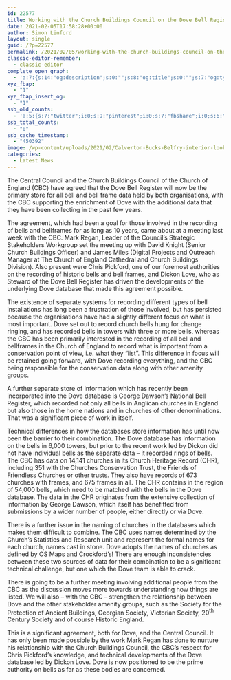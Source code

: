 ```yaml
---
id: 22577
title: Working with the Church Buildings Council on the Dove Bell Register
date: 2021-02-05T17:58:28+00:00
author: Simon Linford
layout: single
guid: /?p=22577
permalink: /2021/02/05/working-with-the-church-buildings-council-on-the-dove-bell-register/
classic-editor-remember:
  - classic-editor
complete_open_graph:
  - 'a:7:{s:14:"og:description";s:0:"";s:8:"og:title";s:0:"";s:7:"og:type";s:0:"";s:12:"twitter:card";s:7:"summary";s:15:"twitter:creator";s:0:"";s:19:"twitter:description";s:0:"";s:8:"og:image";s:5:"22579";}'
xyz_fbap:
  - "1"
xyz_fbap_insert_og:
  - "1"
ssb_old_counts:
  - 'a:5:{s:7:"twitter";i:0;s:9:"pinterest";i:0;s:7:"fbshare";i:0;s:6:"reddit";i:0;s:6:"tumblr";N;}'
ssb_total_counts:
  - "0"
ssb_cache_timestamp:
  - "450392"
image: /wp-content/uploads/2021/02/Calverton-Bucks-Belfry-interior-looking-NE-scaled.jpg
categories:
  - Latest News
---
```

The Central Council and the Church Buildings Council of the Church of England (CBC) have agreed that the Dove Bell Register will now be the primary store for all bell and bell frame data held by both organisations, with the CBC supporting the enrichment of Dove with the additional data that they have been collecting in the past few years.

The agreement, which had been a goal for those involved in the recording of bells and bellframes for as long as 10 years, came about at a meeting last week with the CBC. Mark Regan, Leader of the Council’s Strategic Stakeholders Workgroup set the meeting up with David Knight (Senior Church Buildings Officer) and James Miles (Digital Projects and Outreach Manager at The Church of England Cathedral and Church Buildings Division). Also present were Chris Pickford, one of our foremost authorities on the recording of historic bells and bell frames, and Dickon Love, who as Steward of the Dove Bell Register has driven the developments of the underlying Dove database that made this agreement possible.

The existence of separate systems for recording different types of bell installations has long been a frustration of those involved, but has persisted because the organisations have had a slightly different focus on what is most important. Dove set out to record church bells hung for change ringing, and has recorded bells in towers with three or more bells, whereas the CBC has been primarily interested in the recording of all bell and bellframes in the Church of England to record what is important from a conservation point of view, i.e. what they “list”. This difference in focus will be retained going forward, with Dove recording everything, and the CBC being responsible for the conservation data along with other amenity groups.

A further separate store of information which has recently been incorporated into the Dove database is George Dawson’s National Bell Register, which recorded not only all bells in Anglican churches in England but also those in the home nations and in churches of other denominations. That was a significant piece of work in itself.

Technical differences in how the databases store information has until now been the barrier to their combination. The Dove database has information on the bells in 6,000 towers, but prior to the recent work led by Dickon did not have individual bells as the separate data – it recorded rings of bells. The CBC has data on 14,141 churches in its Church Heritage Record (CHR), including 351 with the Churches Conservation Trust, the Friends of Friendless Churches or other trusts. They also have records of 673 churches with frames, and 675 frames in all. The CHR contains in the region of 54,000 bells, which need to be matched with the bells in the Dove database. The data in the CHR originates from the extensive collection of information by George Dawson, which itself has benefitted from submissions by a wider number of people, either directly or via Dove.

There is a further issue in the naming of churches in the databases which makes them difficult to combine. The CBC uses names determined by the Church’s Statistics and Research unit and represent the formal names for each church, names cast in stone. Dove adopts the names of churches as defined by OS Maps and Crockford’s! There are enough inconsistencies between these two sources of data for their combination to be a significant technical challenge, but one which the Dove team is able to crack.

There is going to be a further meeting involving additional people from the CBC as the discussion moves more towards understanding how things are listed. We will also – with the CBC – strengthen the relationship between Dove and the other stakeholder amenity groups, such as the Society for the Protection of Ancient Buildings, Georgian Society, Victorian Society, 20<sup>th</sup> Century Society and of course Historic England.

This is a significant agreement, both for Dove, and the Central Council. It has only been made possible by the work Mark Regan has done to nurture his relationship with the Church Buildings Council, the CBC’s respect for Chris Pickford’s knowledge, and technical developments of the Dove database led by Dickon Love. Dove is now positioned to be the prime authority on bells as far as these bodies are concerned.
